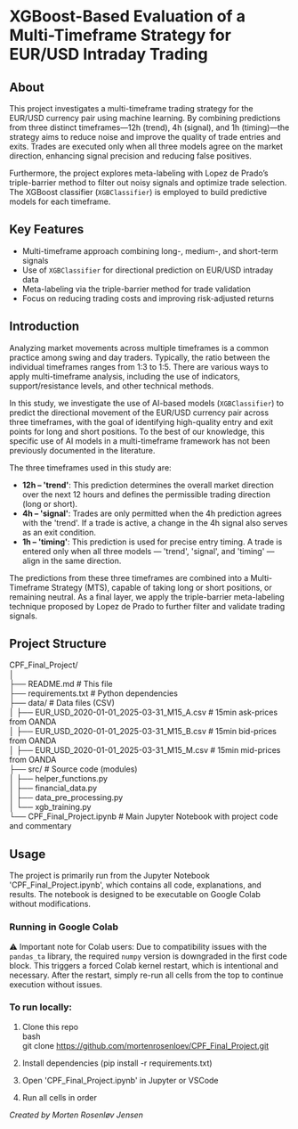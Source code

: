 # XGBoost-Based Evaluation of a Multi-Timeframe Strategy for EUR/USD Intraday Trading  

## About  
This project investigates a multi-timeframe trading strategy for the EUR/USD currency pair using machine learning. By combining predictions from three distinct timeframes—12h (trend), 4h (signal), and 1h (timing)—the strategy aims to reduce noise and improve the quality of trade entries and exits. Trades are executed only when all three models agree on the market direction, enhancing signal precision and reducing false positives.

Furthermore, the project explores meta-labeling with Lopez de Prado’s triple-barrier method to filter out noisy signals and optimize trade selection. The XGBoost classifier (`XGBClassifier`) is employed to build predictive models for each timeframe.

## Key Features  
- Multi-timeframe approach combining long-, medium-, and short-term signals
- Use of `XGBClassifier` for directional prediction on EUR/USD intraday data
- Meta-labeling via the triple-barrier method for trade validation
- Focus on reducing trading costs and improving risk-adjusted returns

## Introduction  
Analyzing market movements across multiple timeframes is a common practice among swing and day traders. Typically, the ratio between the individual timeframes ranges from 1:3 to 1:5. There are various ways to apply multi-timeframe analysis, including the use of indicators, support/resistance levels, and other technical methods.

In this study, we investigate the use of AI-based models (`XGBClassifier`) to predict the directional movement of the EUR/USD currency pair across three timeframes, with the goal of identifying high-quality entry and exit points for long and short positions. To the best of our knowledge, this specific use of AI models in a multi-timeframe framework has not been previously documented in the literature.

The three timeframes used in this study are:
- **12h – 'trend'**: This prediction determines the overall market direction over the next 12 hours and defines the permissible trading direction (long or short).
- **4h – 'signal'**: Trades are only permitted when the 4h prediction agrees with the 'trend'. If a trade is active, a change in the 4h signal also serves as an exit condition.
- **1h – 'timing'**: This prediction is used for precise entry timing. A trade is entered only when all three models — 'trend', 'signal', and 'timing' — align in the same direction.

The predictions from these three timeframes are combined into a Multi-Timeframe Strategy (MTS), capable of taking long or short positions, or remaining neutral. As a final layer, we apply the triple-barrier meta-labeling technique proposed by Lopez de Prado to further filter and validate trading signals.

## Project Structure  
CPF_Final_Project/  
   │  
   ├── README.md # This file  
   ├── requirements.txt # Python dependencies  
   ├── data/ # Data files (CSV)  
   │ ├── EUR_USD_2020-01-01_2025-03-31_M15_A.csv  # 15min ask-prices from OANDA  
   │ ├── EUR_USD_2020-01-01_2025-03-31_M15_B.csv  # 15min bid-prices from OANDA  
   │ ├── EUR_USD_2020-01-01_2025-03-31_M15_M.csv  # 15min mid-prices from OANDA  
   ├── src/ # Source code (modules)  
   │ ├── helper_functions.py  
   │ ├── financial_data.py  
   │ ├── data_pre_processing.py  
   │ └── xgb_training.py  
   └── CPF_Final_Project.ipynb # Main Jupyter Notebook with project code and commentary  

## Usage  
The project is primarily run from the Jupyter Notebook 'CPF_Final_Project.ipynb', which contains all code, explanations, and results. The notebook is designed to be executable on Google Colab without modifications.  

### Running in Google Colab
⚠️ Important note for Colab users:
Due to compatibility issues with the `pandas_ta` library, the required `numpy` version is downgraded in the first code block. This triggers a forced Colab kernel restart, which is intentional and necessary.
After the restart, simply re-run all cells from the top to continue execution without issues.

### To run locally:
1. Clone this repo  
   bash  
   git clone https://github.com/mortenrosenloev/CPF_Final_Project.git  
   
2. Install dependencies (pip install -r requirements.txt)
3. Open 'CPF_Final_Project.ipynb' in Jupyter or VSCode
4. Run all cells in order

*Created by Morten Rosenløv Jensen*
   

